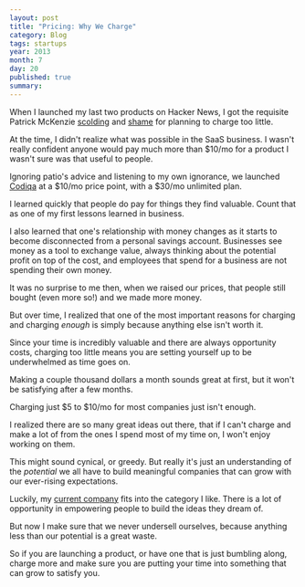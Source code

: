```yaml
---
layout: post
title: "Pricing: Why We Charge"
category: Blog
tags: startups
year: 2013
month: 7
day: 20
published: true
summary:
---
```


When I launched my last two products on Hacker News, I got the requisite Patrick McKenzie [scolding](https://news.ycombinator.com/item?id=3733692) and [shame](https://news.ycombinator.com/item?id=4572262) for planning to charge too little.

At the time, I didn't realize what was possible in the SaaS business. I wasn't really confident anyone would pay much more than $10/mo for a product I wasn't sure was that useful to people.

Ignoring patio's advice and listening to my own ignorance, we launched [Codiqa](http://codiqa.com/) at a $10/mo price point, with a $30/mo unlimited plan.

I learned quickly that people do pay for things they find valuable. Count that as one of my first lessons learned in business.

I also learned that one's relationship with money changes as it starts to become disconnected from a personal savings account. Businesses see money as a tool to exchange value, always thinking about the potential profit on top of the cost, and employees that spend for a business are not spending their own money.

It was no surprise to me then, when we raised our prices, that people still bought (even more so!) and we made more money.

But over time, I realized that one of the most important reasons for charging and charging *enough* is simply because anything else isn't worth it.

Since your time is incredibly valuable and there are always opportunity costs, charging too little means you are setting yourself up to be underwhelmed as time goes on.

Making a couple thousand dollars a month sounds great at first, but it won't be satisfying after a few months.

Charging just $5 to $10/mo for most companies just isn't enough.

I realized there are so many great ideas out there, that if I can't charge and make a lot of from the ones I spend most of my time on, I won't enjoy working on them.

This might sound cynical, or greedy. But really it's just an understanding of the *potential* we all have to build meaningful companies that can grow with our ever-rising expectations.

Luckily, my [current company](http://drifty.com/) fits into the category I like. There is a lot of opportunity in empowering people to build the ideas they dream of.

But now I make sure that we never undersell ourselves, because anything less than our potential is a great waste.

So if you are launching a product, or have one that is just bumbling along, charge more and make sure you are putting your time into something that can grow to satisfy you.
